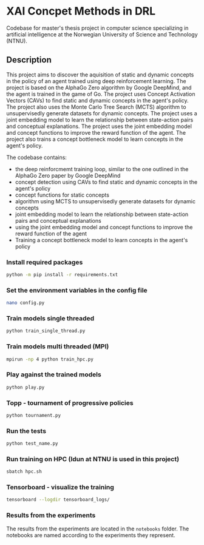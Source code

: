 # XAI Concpet Methods in DRL

Codebase for master's thesis project in computer science specializing in artificial intelligence at the Norwegian University of Science and Technology (NTNU).

## Description
This project aims to discover the aquisition of static and dynamic concepts in the policy of an agent trained using deep reinforcement learning. The project is based on the AlphaGo Zero algorithm by Google DeepMind, and the agent is trained in the game of Go. The project uses Concept Activation Vectors (CAVs) to find static and dynamic concepts in the agent's policy. The project also uses the Monte Carlo Tree Search (MCTS) algorithm to unsupervisedly generate datasets for dynamic concepts. The project uses a joint embedding model to learn the relationship between state-action pairs and conceptual explanations. The project uses the joint embedding model and concept functions to improve the reward function of the agent. The project also trains a concept bottleneck model to learn concepts in the agent's policy.

The codebase contains:
*   the deep reinforcmemt training loop, similar to the one outlined in the AlphaGo Zero paper by Google DeepMind
*   concept detection using CAVs to find static and dynamic concepts in the agent's policy
*   concept functions for static concepts
*   algorithm using MCTS to unsupervisedly generate datasets for dynamic concepts
*   joint embedding model to learn the relationship between state-action pairs and conceptual explanations
*   using the joint embedding model and concept functions to improve the reward function of the agent
*   Training a concept bottleneck model to learn concepts in the agent's policy


### Install required packages
```bash
python -m pip install -r requirements.txt
```

### Set the environment variables in the config file
```bash
nano config.py
```

### Train models single threaded
```bash
python train_single_thread.py
```

### Train models multi threaded (MPI)
```bash
mpirun -np 4 python train_hpc.py
```

### Play against the trained models
```bash
python play.py
```

### Topp - tournament of progressive policies
```bash
python tournament.py
```

### Run the tests
```bash
python test_name.py
```

### Run training on HPC (Idun at NTNU is used in this project)
```bash
sbatch hpc.sh
```

### Tensorboard - visualize the training
```bash
tensorboard --logdir tensorboard_logs/
```

### Results from the experiments

The results from the experiments are located in the `notebooks` folder. The notebooks are named according to the experiments they represent.


